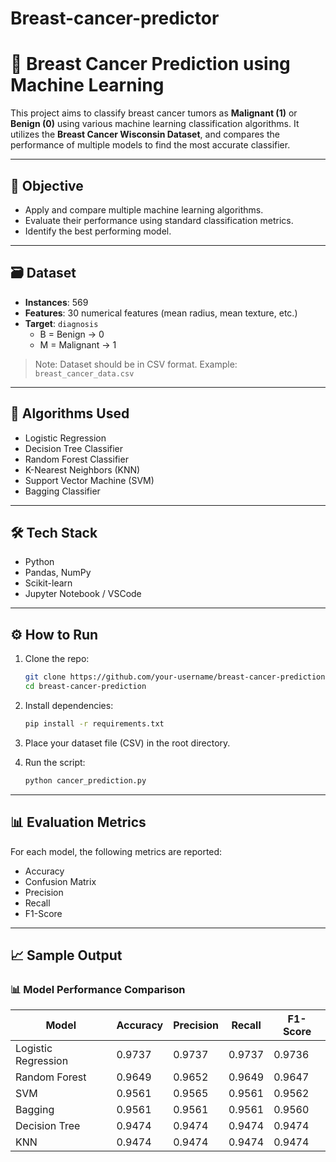 # Breast-cancer-predictor

# 🧠 Breast Cancer Prediction using Machine Learning

This project aims to classify breast cancer tumors as **Malignant (1)** or **Benign (0)** using various machine learning classification algorithms. It utilizes the **Breast Cancer Wisconsin Dataset**, and compares the performance of multiple models to find the most accurate classifier.

---

## 📌 Objective

- Apply and compare multiple machine learning algorithms.
- Evaluate their performance using standard classification metrics.
- Identify the best performing model.

---

## 🗃️ Dataset

- **Instances**: 569
- **Features**: 30 numerical features (mean radius, mean texture, etc.)
- **Target**: `diagnosis`  
  - B = Benign → 0  
  - M = Malignant → 1

> Note: Dataset should be in CSV format. Example: `breast_cancer_data.csv`

---

## 🧪 Algorithms Used

- Logistic Regression
- Decision Tree Classifier
- Random Forest Classifier
- K-Nearest Neighbors (KNN)
- Support Vector Machine (SVM)
- Bagging Classifier

---

## 🛠️ Tech Stack

- Python
- Pandas, NumPy
- Scikit-learn
- Jupyter Notebook / VSCode

---

## ⚙️ How to Run

1. Clone the repo:
    ```bash
    git clone https://github.com/your-username/breast-cancer-prediction.git
    cd breast-cancer-prediction
    ```

2. Install dependencies:
    ```bash
    pip install -r requirements.txt
    ```

3. Place your dataset file (CSV) in the root directory.

4. Run the script:
    ```bash
    python cancer_prediction.py
    ```

---

## 📊 Evaluation Metrics

For each model, the following metrics are reported:
- Accuracy
- Confusion Matrix
- Precision
- Recall
- F1-Score

---

## 📈 Sample Output

### 📊 Model Performance Comparison

| Model               | Accuracy | Precision | Recall  | F1-Score |
|---------------------|----------|-----------|---------|----------|
| Logistic Regression | 0.9737   | 0.9737    | 0.9737  | 0.9736   |
| Random Forest       | 0.9649   | 0.9652    | 0.9649  | 0.9647   |
| SVM                 | 0.9561   | 0.9565    | 0.9561  | 0.9562   |
| Bagging             | 0.9561   | 0.9561    | 0.9561  | 0.9560   |
| Decision Tree       | 0.9474   | 0.9474    | 0.9474  | 0.9474   |
| KNN                 | 0.9474   | 0.9474    | 0.9474  | 0.9474   |

